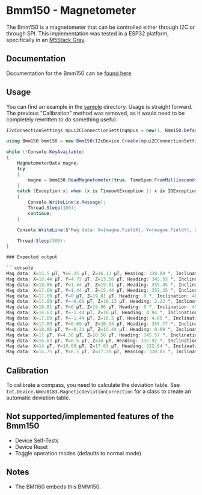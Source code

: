 # Bmm150 - Magnetometer

The Bmm150 is a magnetometer that can be controlled either through I2C or through SPI.
This implementation was tested in a ESP32 platform, specifically in an [M5Stack Gray](https://shop.m5stack.com/products/grey-development-core).

## Documentation

Documentation for the Bmm150 can be [found here](https://www.bosch-sensortec.com/media/boschsensortec/downloads/datasheets/bst-bmm150-ds001.pdf)

## Usage

You can find an example in the [sample](./samples/Program.cs) directory. Usage is straight forward. The previous "Calibration" method
was removed, as it would need to be completely rewritten to do something useful.

```csharp
I2cConnectionSettings mpui2CConnectionSettingmpus = new(1, Bmm150.DefaultI2cAddress);

using Bmm150 bmm150 = new Bmm150(I2cDevice.Create(mpui2CConnectionSettingmpus));

while (!Console.KeyAvailable)
{
    MagnetometerData magne;
    try
    {
        magne = bmm150.ReadMagnetometer(true, TimeSpan.FromMilliseconds(11));
    }
    catch (Exception x) when (x is TimeoutException || x is IOException)
    {
        Console.WriteLine(x.Message);
        Thread.Sleep(100);
        continue;
    }

    Console.WriteLine($"Mag data: X={magne.FieldX}, Y={magne.FieldY}, Z={magne.FieldZ}, Heading: {magne.Heading}, Inclination: {magne.Inclination}");

    Thread.Sleep(500);
}

### Expected output

```console
Mag data: X=15.5 µT, Y=6.25 µT, Z=16.13 µT, Heading: 338.04 °, Inclination: 46.13 °
Mag data: X=18.44 µT, Y=4.75 µT, Z=13.56 µT, Heading: 345.55 °, Inclination: 36.34 °
Mag data: X=18.06 µT, Y=1.44 µT, Z=19.81 µT, Heading: 355.45 °, Inclination: 47.65 °
Mag data: X=17.69 µT, Y=1.44 µT, Z=15.44 µT, Heading: 355.35 °, Inclination: 41.11 °
Mag data: X=17.69 µT, Y=0 µT, Z=19.81 µT, Heading: 0 °, Inclination: 48.24 °
Mag data: X=17.69 µT, Y=-0.69 µT, Z=16.13 µT, Heading: 2.23 °, Inclination: 42.35 °
Mag data: X=18.81 µT, Y=0 µT, Z=19.06 µT, Heading: 0 °, Inclination: 45.38 °
Mag data: X=16.63 µT, Y=-1.44 µT, Z=18 µT, Heading: 4.94 °, Inclination: 47.27 °
Mag data: X=17.69 µT, Y=-1.44 µT, Z=16.5 µT, Heading: 4.65 °, Inclination: 43.01 °
Mag data: X=17.69 µT, Y=0.69 µT, Z=20.94 µT, Heading: 357.77 °, Inclination: 49.81 °
Mag data: X=18.06 µT, Y=-0.31 µT, Z=15.44 µT, Heading: 0.99 °, Inclination: 40.52 °
Mag data: X=17 µT, Y=4.38 µT, Z=20.56 µT, Heading: 345.57 °, Inclination: 50.42 °
Mag data: X=16.63 µT, Y=8.5 µT, Z=18 µT, Heading: 332.92 °, Inclination: 47.27 °
Mag data: X=14 µT, Y=10.69 µT, Z=17.63 µT, Heading: 322.64 °, Inclination: 51.54 °
Mag data: X=14.75 µT, Y=8.5 µT, Z=17.25 µT, Heading: 330.05 °, Inclination: 49.47 °
```

## Calibration

To calibrate a compass, you need to calculate the deviation table. See `Iot.Device.Nmea0183.MagneticDeviationCorrection` for a class
to create an automatic deviation table.

## Not supported/implemented features of the Bmm150

* Device Self-Tests
* Device Reset
* Toggle operation modes (defaults to normal mode)

## Notes

* The BMI160 embeds this BMM150.
